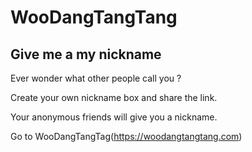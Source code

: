 # WooDangTangTang
## Give me a my nickname

Ever wonder what other people call you ?

Create your own nickname box and share the link.

Your anonymous friends will give you a nickname.


Go to WooDangTangTag(https://woodangtangtang.com)
